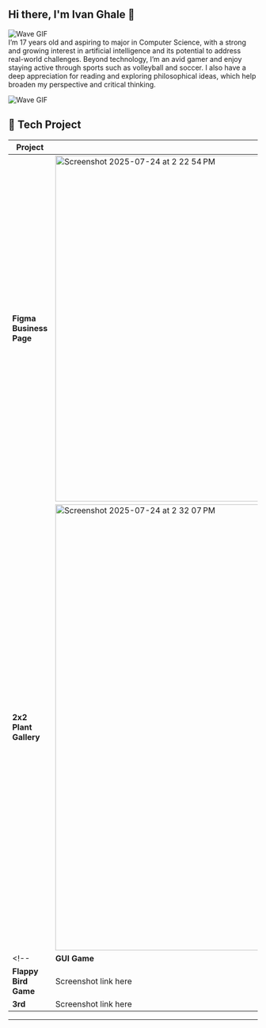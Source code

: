 ## Hi there, I'm Ivan Ghale 👋
![Wave GIF](https://media.tenor.com/FEIo6vWVIOMAAAAi/hi.gif)
<br>
I’m 17 years old and aspiring to major in Computer Science, with a strong and growing interest in artificial intelligence and its potential to address real-world challenges. Beyond technology, I’m an avid gamer and enjoy staying active through sports such as volleyball and soccer. I also have a deep appreciation for reading and exploring philosophical ideas, which help broaden my perspective and critical thinking.


![Wave GIF](https://media1.tenor.com/m/Bpbu2-YNL6cAAAAC/hacker-pupper-dog.gif) <br>

## 🔧 Tech Project

| Project | Screenshot |
|---------|------------|
| **Figma Business Page** | <img width="583" height="697" alt="Screenshot 2025-07-24 at 2 22 54 PM" src="https://github.com/user-attachments/assets/d7e4f029-f551-4a4f-b04c-3e9d57f08eef" /> |
| **2x2 Plant Gallery** | <img width="1231" height="899" alt="Screenshot 2025-07-24 at 2 32 07 PM" src="https://github.com/user-attachments/assets/b0d2a4d3-c917-43c7-864a-8c64d056bdde" /> |
<!--| **GUI Game** | Screenshot link here |
| **Flappy Bird Game** | Screenshot link here |
| **3rd** | Screenshot link here | -->

---


<!--
**SuperzGit/SuperzGit** is a ✨ _special_ ✨ repository because its `README.md` (this file) appears on your GitHub profile.

Here are some ideas to get you started:

- 🔭 I’m currently working on ...
- 🌱 I’m currently learning ...
- 👯 I’m looking to collaborate on ...
- 🤔 I’m looking for help with ...
- 💬 Ask me about ...
- 📫 How to reach me: ...
- 😄 Pronouns: ...
- ⚡ Fun fact: ...
-->
